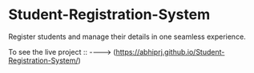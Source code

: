 # Student-Registration-System
Register students and manage their details in one seamless experience.

To see the live project :: ----> (https://abhiprj.github.io/Student-Registration-System/)
